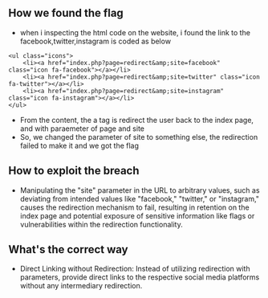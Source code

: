 ## How we found the flag
- when i inspecting the html code on the website, i found the link to the facebook,twitter,instagram is coded as below
```
<ul class="icons">
    <li><a href="index.php?page=redirect&amp;site=facebook" class="icon fa-facebook"></a></li>
    <li><a href="index.php?page=redirect&amp;site=twitter" class="icon fa-twitter"></a></li>
    <li><a href="index.php?page=redirect&amp;site=instagram" class="icon fa-instagram"></a></li>
</ul>
```
- From the content, the a tag is redirect the user back to the index page, and with paraemeter of page and site
- So, we changed the parameter of site to something else, the redirection failed to make it and we got the flag

## How to exploit the breach
- Manipulating the "site" parameter in the URL to arbitrary values, such as deviating from intended values like "facebook," "twitter," or "instagram," causes the redirection mechanism to fail, resulting in retention on the index page and potential exposure of sensitive information like flags or vulnerabilities within the redirection functionality.

## What's the correct way
- Direct Linking without Redirection: Instead of utilizing redirection with parameters, provide direct links to the respective social media platforms without any intermediary redirection.
